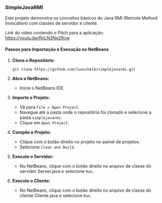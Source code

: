 ### SimpleJavaRMI

Este projeto demonstra os conceitos básicos do Java RMI (Remote Method Invocation) com classes de servidor e cliente.

Link do vídeo contendo o Pitch para a aplicação: https://youtu.be/RnLN3Ne2Rcw

#### Passos para Importação e Execução no NetBeans

1. **Clone o Repositório:**
   ```bash
   git clone https://github.com/luaschelb/simplejavarmi.git
   ```

2. **Abra o NetBeans:**
   - Inicie o NetBeans IDE.

3. **Importe o Projeto:**
   - Vá para `File > Open Project`.
   - Navegue até a pasta onde o repositório foi clonado e selecione a pasta `simplejavarmi`.
   - Clique em `Open Project`.

4. **Compile o Projeto:**
   - Clique com o botão direito no projeto no painel de projetos.
   - Selecione `Clean and Build`.

5. **Execute o Servidor:**
   - No NetBeans, clique com o botão direito no arquivo de classe do servidor Server.java e selecione `Run`.

6. **Execute o Cliente:**
   - No NetBeans, clique com o botão direito no arquivo de classe do cliente Cliente.java e selecione `Run`.
